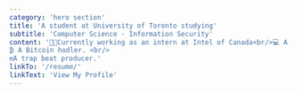 ```yaml
---
category: 'hero section'
title: 'A student at University of Toronto studying'
subtitle: 'Computer Science - Information Security'
content: '🧑‍🔧Currently working as an intern at Intel of Canada<br/>💻 A computer scientist with 3-year background in designing software. High performance in the first, second and third year of university and still developing more skills. Undaunted by difficult challenges and adept at delving into issues. <br/> 
₿ A Bitcoin hodler. <br/> 
🔛A trap beat producer.'
linkTo: '/resume/'
linkText: 'View My Profile'
---
```


